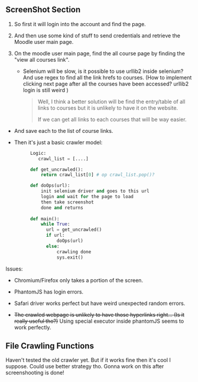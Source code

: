 ## ScreenShot Section

1. So first it will login into the account and find the page. 


2. And then use some kind of stuff to send credentials and retrieve the Moodle user main page.

3. On the moodle user main page, find the all course page by finding the "view all courses link".

   - Selenium will be slow, is it possible to use urllib2 inside selenium? And use regex to find all the link hrefs to courses. (How to implement clicking next page after all the courses have been accessed? urllib2 login is still weird )

     > Well, I think a better solution will be find the entry/table of all links to courses but it is unlikely to have it on the website. 
     >
     > If we can get all links to each courses that will be way easier.


-    And save each to the list of course links.

-    Then it's just a basic crawler model:

     ```python
           Logic:
              crawl_list = [....]

           def get_uncrawled():
               return crawl_list[0] # op crawl_list.pop()?

           def doOps(url):
               init selenium driver and goes to this url
               login and wait for the page to load
               then take screenshot
               done and returns
               
           def main():
               while True:
                 url = get_uncrawled()
                 if url:
                     doOps(url)
                 else:
                     crawling done
                     sys.exit()
     ```

Issues:

- Chromium/Firefox only takes a portion of the screen.

- PhantomJS has login errors.

- Safari driver works perfect but have weird unexpected random errors.

- ~~The crawled webpage is unlikely to have those hyperlinks right… (Is it really useful tho?)~~ Using special executor inside phantomJS seems to work perfectly.


## File Crawling Functions

Haven't tested the old crawler yet. But if it works fine then it's cool I suppose. Could use better strategy tho. Gonna work on this after screenshooting is done!

